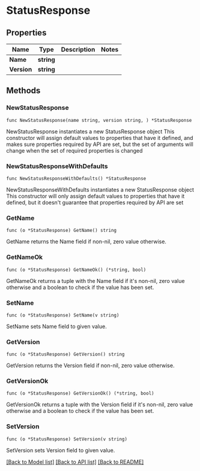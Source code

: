 # StatusResponse

## Properties

Name | Type | Description | Notes
------------ | ------------- | ------------- | -------------
**Name** | **string** |  | 
**Version** | **string** |  | 

## Methods

### NewStatusResponse

`func NewStatusResponse(name string, version string, ) *StatusResponse`

NewStatusResponse instantiates a new StatusResponse object
This constructor will assign default values to properties that have it defined,
and makes sure properties required by API are set, but the set of arguments
will change when the set of required properties is changed

### NewStatusResponseWithDefaults

`func NewStatusResponseWithDefaults() *StatusResponse`

NewStatusResponseWithDefaults instantiates a new StatusResponse object
This constructor will only assign default values to properties that have it defined,
but it doesn't guarantee that properties required by API are set

### GetName

`func (o *StatusResponse) GetName() string`

GetName returns the Name field if non-nil, zero value otherwise.

### GetNameOk

`func (o *StatusResponse) GetNameOk() (*string, bool)`

GetNameOk returns a tuple with the Name field if it's non-nil, zero value otherwise
and a boolean to check if the value has been set.

### SetName

`func (o *StatusResponse) SetName(v string)`

SetName sets Name field to given value.


### GetVersion

`func (o *StatusResponse) GetVersion() string`

GetVersion returns the Version field if non-nil, zero value otherwise.

### GetVersionOk

`func (o *StatusResponse) GetVersionOk() (*string, bool)`

GetVersionOk returns a tuple with the Version field if it's non-nil, zero value otherwise
and a boolean to check if the value has been set.

### SetVersion

`func (o *StatusResponse) SetVersion(v string)`

SetVersion sets Version field to given value.



[[Back to Model list]](../README.md#documentation-for-models) [[Back to API list]](../README.md#documentation-for-api-endpoints) [[Back to README]](../README.md)


